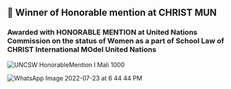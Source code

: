 ## :space_invader: Winner of Honorable mention at CHRIST MUN

### Awarded with HONORABLE MENTION at United Nations Commission on the status of Women as a part of School Law of CHRIST International MOdel United Nations

![UNCSW HonorableMention I Mali 1000](https://user-images.githubusercontent.com/107871742/176344816-b7a39f59-26c7-4ba9-9902-87e30fb780d0.png)

![WhatsApp Image 2022-07-23 at 6 44 44 PM](https://user-images.githubusercontent.com/107871742/180633365-71095f48-2cfd-4b1b-b4fc-7f9a44bd2336.jpeg)

